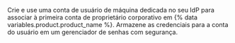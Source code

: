 Crie e use uma conta de usuário de máquina dedicada no seu IdP para associar à primeira conta de proprietário corporativo em {% data variables.product.product_name %}. Armazene as credenciais para a conta do usuário em um gerenciador de senhas com segurança.
